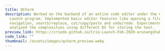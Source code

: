 ```yaml
---
title: QCharm
description: Worked on the backend of an online code editor under the Crio
  Launch program. Implemented basic editor features like opening a file,
  navigation, search/replace, cut/copy/paste and undo/redo. Experimented and
  analyzed the complexities using different DS for storing the text.
preview_link: https://criodo.github.io/Crio-Launch-Feb-2020-arunangshubsws/
code_link: ""
thumbnail: /assets/images/qcharm_preview.webp
---
```


